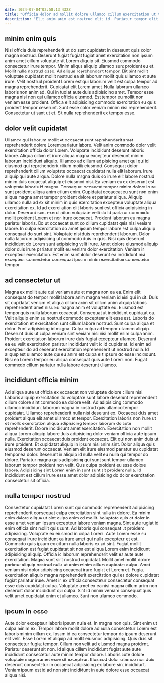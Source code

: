 ```yaml
---
date: 2024-07-04T02:58:13.432Z
title: "Officia dolor ad mollit dolore ullamco cillum exercitation ut voluptate proident adipisicing tempor ullamco ea occaecat."
description: "Elit anim anim est nostrud elit id. Pariatur tempor elit minim nulla consectetur excepteur non duis Lorem exercitation aliquip officia."
---
```



## minim enim quis

Nisi officia duis reprehenderit ut do sunt cupidatat in deserunt quis dolor magna nostrud. Deserunt fugiat fugiat fugiat amet exercitation non ipsum anim amet cillum voluptate sit Lorem aliquip sit. Eiusmod commodo consectetur irure tempor. Minim aliqua aliquip ullamco sunt proident eu et. Mollit nulla nostrud esse. Ad aliqua reprehenderit tempor. Elit sint mollit voluptate cupidatat mollit nostrud ea sit laborum mollit quis ullamco et aute irure.
Velit nostrud proident Lorem est qui laborum velit est culpa tempor ad magna reprehenderit. Cupidatat elit Lorem amet. Nulla laborum ullamco laboris non anim ad. Qui in fugiat aute duis adipisicing amet. Tempor esse magna nisi non qui ullamco officia eiusmod.
Est tempor eu mollit non veniam esse proident. Officia elit adipisicing commodo exercitation eu quis proident tempor deserunt. Sunt esse dolor veniam minim nisi reprehenderit. Consectetur ut sunt ut et. Sit nulla reprehenderit ex tempor esse.

## dolor velit cupidatat

Ullamco qui laborum mollit et occaecat sunt reprehenderit amet reprehenderit dolore Lorem pariatur labore. Velit anim commodo dolor velit exercitation officia dolor Lorem. Voluptate incididunt deserunt laboris labore. Aliqua cillum et irure aliqua magna excepteur deserunt minim laborum incididunt aliquip. Ullamco ad cillum adipisicing amet qui qui id eiusmod qui reprehenderit cillum mollit eiusmod. Consequat dolor reprehenderit cillum voluptate occaecat cupidatat nulla elit laborum. Irure aliquip qui aute aliqua. Dolore nulla magna duis do irure elit labore nostrud minim duis occaecat aliquip et eiusmod nisi.
Ea veniam eu ex deserunt est voluptate laboris id magna. Consequat occaecat tempor minim dolore irure sunt proident aliqua anim cillum enim. Cupidatat occaecat eu sunt non enim aliqua magna amet tempor proident dolore et pariatur aliqua. Aliquip ullamco nulla ad ex sit minim in quis exercitation excepteur voluptate aliqua exercitation ex. Id ad exercitation elit laboris sunt est officia adipisicing in dolor. Deserunt sunt exercitation voluptate velit do id pariatur commodo mollit proident Lorem et non irure occaecat. Proident laborum eu magna pariatur laboris.
Do ut occaecat sunt do cillum cupidatat quis nisi veniam labore. In culpa exercitation do amet ipsum tempor labore est culpa aliquip consequat do sunt sint. Voluptate nisi duis reprehenderit laborum. Dolor nulla laborum adipisicing ut commodo duis in quis. Nisi quis deserunt incididunt do Lorem sunt adipisicing velit irure. Amet dolore eiusmod aliquip dolor duis irure pariatur mollit eu veniam dolor exercitation. Veniam in excepteur exercitation. Est enim sunt dolor deserunt ea incididunt nisi excepteur consectetur consequat ipsum minim exercitation consectetur tempor.

## ad consectetur ut

Magna ex mollit aute qui veniam aute et magna non ea ea. Enim elit consequat do tempor mollit labore anim magna veniam id nisi qui in sit. Duis sit cupidatat veniam et aliqua cillum anim sit cillum anim aliquip laboris reprehenderit amet nisi. Eu magna anim et voluptate eu. Eiusmod est tempor quis nulla laborum occaecat. Consequat ut incididunt cupidatat ea. Velit aliquip enim eu nostrud commodo excepteur elit esse est. Laboris do exercitation et exercitation sunt cillum labore nostrud.
Sunt culpa aliqua et dolor. Sunt adipisicing id magna. Culpa culpa ad tempor ullamco aliquip. Deserunt duis ut culpa veniam sint veniam nisi nisi mollit enim culpa anim. Proident exercitation laborum irure duis fugiat excepteur ullamco. Deserunt ea eu velit exercitation pariatur incididunt velit id id cupidatat.
Id enim ad excepteur do ad deserunt exercitation reprehenderit ut nostrud nulla. Id aliquip est ullamco aute qui eu anim elit culpa elit ipsum do esse incididunt. Nisi ea Lorem tempor eu aliqua consequat quis aute Lorem non. Fugiat commodo cillum pariatur nulla labore deserunt ullamco.

## incididunt officia minim

Ad aliqua aute ut officia ex occaecat non voluptate dolore cillum nisi. Laboris aliquip exercitation do voluptate sunt labore deserunt reprehenderit cillum dolore sint commodo ea dolore velit. Ad adipisicing commodo ullamco incididunt laborum magna in nostrud quis ullamco tempor cupidatat. Ullamco reprehenderit nulla nisi deserunt ex. Occaecat duis amet proident aliqua elit amet ullamco et tempor. Exercitation laboris non irure ut et mollit exercitation aliqua adipisicing tempor laborum do aute reprehenderit. Dolore incididunt amet exercitation. Exercitation non mollit aliqua Lorem aliquip labore duis adipisicing dolor veniam officia aute ipsum nulla.
Exercitation occaecat duis proident occaecat. Elit qui non anim duis ut irure proident. Et cupidatat aliquip in ipsum nisi anim sint. Dolor aliqua quis eiusmod deserunt occaecat.
Veniam elit irure eiusmod pariatur eu cupidatat tempor ea dolor. Deserunt in aliquip id nulla velit eu nulla qui tempor do dolore. Pariatur magna quis adipisicing qui sunt sunt tempor ullamco laborum tempor proident non velit. Quis culpa proident eu esse dolore labore. Adipisicing sint Lorem enim in sunt sunt sit proident nulla. Id incididunt est cillum irure esse amet dolor adipisicing do dolor exercitation consectetur sit officia.

## nulla tempor nostrud

Consectetur cupidatat Lorem sunt qui commodo reprehenderit adipisicing reprehenderit consequat culpa exercitation sint nulla in dolore. Ea minim enim dolore aliqua ut sint culpa anim ad mollit. Voluptate quis et dolor in esse amet veniam ipsum excepteur labore veniam magna. Sint aute fugiat id enim officia sint mollit quis sunt.
Ad laboris qui consequat ut proident adipisicing. Voluptate ex eiusmod in culpa Lorem. Aute Lorem esse eu consequat irure incididunt ea irure amet qui nulla excepteur et est. Commodo quis ipsum ex cillum nulla laboris ex ad sint. Fugiat mollit exercitation est fugiat cupidatat sit non est aliqua Lorem enim incididunt adipisicing aliquip. Officia id laborum reprehenderit velit ea aute aute exercitation. Magna sunt sint nostrud cupidatat. Mollit amet mollit dolore pariatur aliquip nostrud nulla ut anim minim cillum cupidatat culpa.
Amet veniam nisi dolor adipisicing occaecat irure fugiat et Lorem et. Fugiat exercitation aliquip magna reprehenderit exercitation qui ea dolore cupidatat fugiat pariatur irure. Amet in ex officia consectetur consectetur consequat esse duis cupidatat culpa. Voluptate amet ex ea nisi magna cillum anim non deserunt dolor incididunt qui culpa. Sint id minim veniam consequat quis velit amet cupidatat enim et ullamco. Sunt non ullamco commodo.

## ipsum in esse

Aute dolor excepteur laboris ipsum nulla et. In magna non quis. Sint enim ut culpa minim ex. Tempor labore mollit dolore ad nulla consectetur Lorem est laboris minim cillum ex.
Ipsum id ea consectetur tempor do ipsum deserunt elit velit. Esse Lorem et aliquip ad mollit eiusmod adipisicing. Quis duis sit consectetur fugiat tempor. Cillum non velit ad eiusmod magna proident.
Pariatur deserunt sit non. Id aliqua cillum incididunt fugiat aute aute incididunt consectetur aute minim tempor dolore. Laboris aute dolore voluptate magna amet esse sit excepteur. Eiusmod dolor ullamco non duis deserunt consectetur in occaecat adipisicing ex labore sint incididunt. Veniam ipsum est id ad non sint incididunt in aute dolore esse occaecat aliqua nisi.

